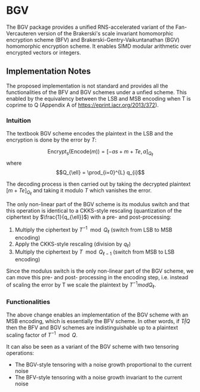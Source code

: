 # BGV

The BGV package provides a unified RNS-accelerated variant of the Fan-Vercauteren version of the Brakerski's scale invariant homomorphic encryption scheme (BFV) and Brakerski-Gentry-Vaikuntanathan (BGV) homomorphic encryption scheme. It enables SIMD modular arithmetic over encrypted vectors or integers.

## Implementation Notes

The proposed implementation is not standard and provides all the functionalities of the BFV and BGV schemes under a unfied scheme.
This enabled by the equivalency between the LSB and MSB encoding when T is coprime to Q (Appendix A of <https://eprint.iacr.org/2013/372>).

### Intuition

The textbook BGV scheme encodes the plaintext in the LSB and the encryption is done by the error by $T$:

$$\textsf{Encrypt}_{s}(\textsf{Encode}(m)) = [-as + m + Te, a]_{Q_{\ell}}$$ where $$Q_{\ell} = \prod_{i=0}^{L} q_{i}$$


 The decoding process is then carried out by taking the decrypted plaintext $[m + Te]_{Q_{\ell}}$ and taking it modulo $T$ which vanishes the error.

The only non-linear part of the BGV scheme is its modulus switch and that this operation is identical to a CKKS-style rescaling (quantization of the ciphertext by $\frac{1}{q_{\ell}}$) with a pre- and post-processing:

1) Multiply the ciphertext by $T^{-1}\mod Q_{\ell}$ (switch from LSB to MSB encoding)
2) Apply the CKKS-style rescaling (division by $q_{\ell}$)
3) Multiply the ciphertext by $T \mod Q_{\ell-1}$ (switch from MSB to LSB encoding)

Since the modulus switch is the only non-linear part of the BGV scheme, we can move this pre- and post- processing in the encoding step, i.e. instead of scaling the error by T we scale the plaintext by $T^{-1} mod Q_{\ell}$.

### Functionalities

The above change enables an implementation of the BGV scheme with an MSB encoding, which is essentially the BFV scheme. In other words, if $T\not|Q$ then the BFV and BGV schemes are indistinguishable up to a plaintext scaling factor of $T^{-1}\mod Q$. 

It can also be seen as a variant of the BGV scheme with two tensoring operations:
- The BGV-style tensoring with a noise growth proportional to the current noise
- The BFV-style tensoring with a noise growth invariant to the current noise